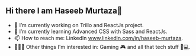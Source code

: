 ## Hi there I am Haseeb Murtaza👋

- 🔭 I’m currently working on Trillo and ReactJs project.
- 🌱 I’m currently learning Advanced CSS with Sass and ReactJs.
- 📫 How to reach me: LinkedIn www.linkedin.com/in/haseeb-murtaza.
- 🧑🏻‍💻 Other things I'm interested in: Gaming 🎮 and all that tech stuff 📱💻.



